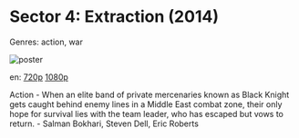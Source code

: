 # Sector 4: Extraction (2014)

Genres: action, war

![poster](http://image.tmdb.org/t/p/w500/racFyOXF96xnBPHNROUU5z1Xya5.jpg)

en:
  [720p](magnet:?xt=urn:btih:17CCC961F040665AA7D678DF8497D4EA40BBB4FE&tr=udp://glotorrents.pw:6969/announce&tr=udp://tracker.opentrackr.org:1337/announce&tr=udp://torrent.gresille.org:80/announce&tr=udp://tracker.openbittorrent.com:80&tr=udp://tracker.coppersurfer.tk:6969&tr=udp://tracker.leechers-paradise.org:6969&tr=udp://p4p.arenabg.ch:1337&tr=udp://tracker.internetwarriors.net:1337)
  [1080p](magnet:?xt=urn:btih:2B42CC8B9B35737DF83E376766D4CB5E9B385EAC&tr=udp://glotorrents.pw:6969/announce&tr=udp://tracker.opentrackr.org:1337/announce&tr=udp://torrent.gresille.org:80/announce&tr=udp://tracker.openbittorrent.com:80&tr=udp://tracker.coppersurfer.tk:6969&tr=udp://tracker.leechers-paradise.org:6969&tr=udp://p4p.arenabg.ch:1337&tr=udp://tracker.internetwarriors.net:1337)
  


Action - When an elite band of private mercenaries known as Black Knight gets caught behind enemy lines in a Middle East combat zone, their only hope for survival lies with the team leader, who has escaped but vows to return. -  Salman Bokhari, Steven Dell, Eric Roberts